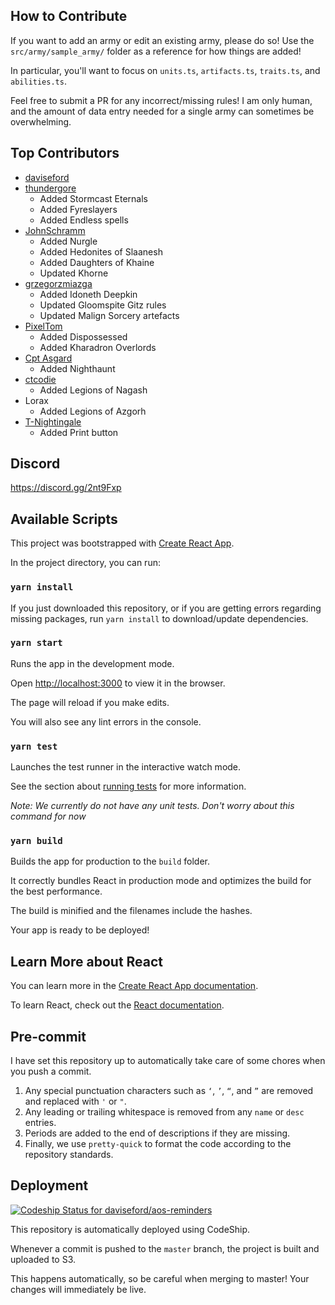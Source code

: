 ## How to Contribute

If you want to add an army or edit an existing army, please do so! Use the `src/army/sample_army/` folder as a reference for how things are added!

In particular, you'll want to focus on `units.ts`, `artifacts.ts`, `traits.ts`, and `abilities.ts`. 

Feel free to submit a PR for any incorrect/missing rules! I am only human, and the amount of data entry needed for a single army can sometimes be overwhelming.

## Top Contributors

+ [daviseford](https://github.com/daviseford)
+ [thundergore](https://github.com/thundergore)
  + Added Stormcast Eternals
  + Added Fyreslayers
  + Added Endless spells
+ [JohnSchramm](https://github.com/JohnSchramm)
  + Added Nurgle
  + Added Hedonites of Slaanesh
  + Added Daughters of Khaine
  + Updated Khorne
+ [grzegorzmiazga](https://github.com/grzegorzmiazga)
  + Added Idoneth Deepkin
  + Updated Gloomspite Gitz rules
  + Updated Malign Sorcery artefacts
+ [PixelTom](https://github.com/PixelTom)
  + Added Dispossessed
  + Added Kharadron Overlords
+ [Cpt Asgard](https://github.com/CptAsgard)
  + Added Nighthaunt
+ [ctcodie](https://github.com/ctcodie)
  + Added Legions of Nagash
+ Lorax
  + Added Legions of Azgorh
+ [T-Nightingale](https://github.com/T-Nightingale)
  + Added Print button

## Discord

https://discord.gg/2nt9Fxp

## Available Scripts

This project was bootstrapped with [Create React App](https://github.com/facebook/create-react-app).

In the project directory, you can run:

### `yarn install`

If you just downloaded this repository, or if you are getting errors regarding missing packages, run `yarn install` to download/update dependencies.

### `yarn start`

Runs the app in the development mode.

Open [http://localhost:3000](http://localhost:3000) to view it in the browser.

The page will reload if you make edits.

You will also see any lint errors in the console.

### `yarn test`

Launches the test runner in the interactive watch mode.

See the section about [running tests](https://facebook.github.io/create-react-app/docs/running-tests) for more information.

_Note: We currently do not have any unit tests. Don't worry about this command for now_

### `yarn build`

Builds the app for production to the `build` folder.

It correctly bundles React in production mode and optimizes the build for the best performance.

The build is minified and the filenames include the hashes.

Your app is ready to be deployed!

## Learn More about React

You can learn more in the [Create React App documentation](https://facebook.github.io/create-react-app/docs/getting-started).

To learn React, check out the [React documentation](https://reactjs.org/).

## Pre-commit

I have set this repository up to automatically take care of some chores when you push a commit.

1. Any special punctuation characters such as `‘`, `’`, `“`, and `”` are removed and replaced with `'` or `"`.
2. Any leading or trailing whitespace is removed from any `name` or `desc` entries.
3. Periods are added to the end of descriptions if they are missing.
4. Finally, we use `pretty-quick` to format the code according to the repository standards.

## Deployment

[![Codeship Status for daviseford/aos-reminders](https://app.codeship.com/projects/c0b303b0-94f9-0137-ac21-1aa1838f71d2/status?branch=master)](https://app.codeship.com/projects/357042)

This repository is automatically deployed using CodeShip.

Whenever a commit is pushed to the `master` branch, the project is built and uploaded to S3.

This happens automatically, so be careful when merging to master! Your changes will immediately be live.
